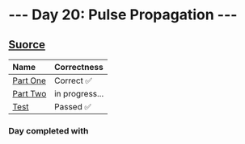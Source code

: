 # --- Day 20: Pulse Propagation ---

## [Suorce](http://adventofcode.com/2023/day/20)

| Name                                                                                      | Correctness    |
| :---------------------------------------------------------------------------------------- | :------------- |
| [Part One](https://github.com/ssynowiec/AdventOfCode/blob/main/2023/Day%2020/part-one.ts) | Correct ✅     |
| [Part Two](https://github.com/ssynowiec/AdventOfCode/blob/main/2023/Day%2020/part-two.ts) | in progress... |
| [Test](https://github.com/ssynowiec/AdventOfCode/blob/main/2023/Day%2020/index.test.ts)   | Passed ✅      |

### Day completed with
